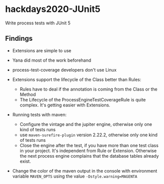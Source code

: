 # hackdays2020-JUnit5
Write process tests with JUnit 5

## Findings

* Extensions are simple to use

* Yana did most of the work beforehand

* process-test-coverage developers don't use Linux

* Extensions support the lifecycle of the Class better than Rules:

  * Rules have to deal if the annotation is coming from the Class or the Method
  * The Lifecycle of the ProcessEngineTestCoverageRule is quite complex. It's getting easier with Extensions.

* Running tests with maven:

  * Configure the vintage and the jupiter engine, otherwise only one kind of tests runs
  * use `maven-surefire-plugin` version 2.22.2, otherwise only one kind of tests runs
  * Close the engine after the test, if you have more than one test class in your project. It's independent from Rule or Extension. Otherwise the next process engine complains that the database tables already exist.

* Change the color of the maven output in the console with environment variable `MAVEN_OPTS` using the value `-Dstyle.warning=MAGENTA`

  

